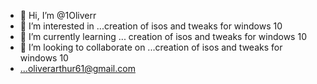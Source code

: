 - 👋 Hi, I’m @1Oliverr
- 👀 I’m interested in ...creation of isos and tweaks for windows 10
- 🌱 I’m currently learning ... creation of isos and tweaks for windows 10
- 💞️ I’m looking to collaborate on ...creation of isos and tweaks for windows 10
- ...oliverarthur61@gmail.com

<!---
1Oliverr/1Oliverr is a ✨ special ✨ repository because its `README.md` (this file) appears on your GitHub profile.
You can click the Preview link to take a look at your changes.
README.md

Learning about creation of isos, tweaks and codification of windows 10

